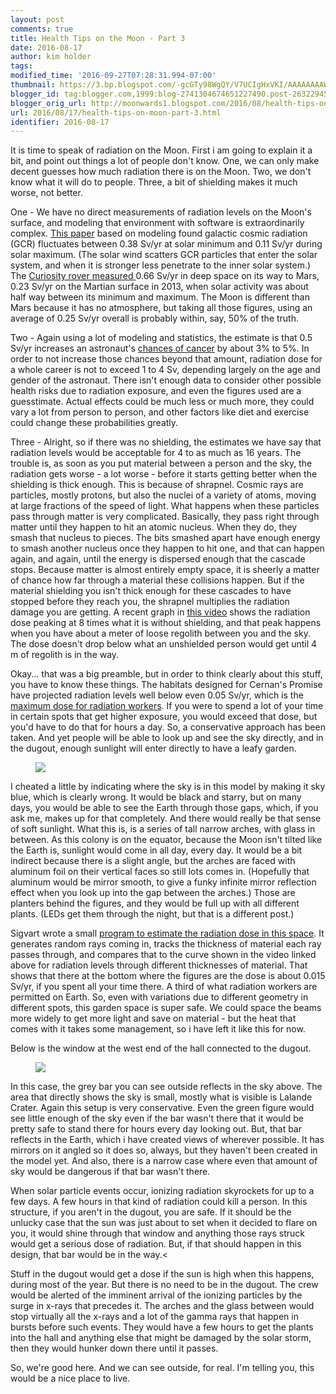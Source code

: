 ```yaml
---
layout: post
comments: true
title: Health Tips on the Moon - Part 3
date: 2016-08-17
author: kim holder
tags:
modified_time: '2016-09-27T07:28:31.994-07:00'
thumbnail: https://3.bp.blogspot.com/-gcGTy98WgQY/V7UCIgHxVKI/AAAAAAAAWPg/sJJCNJE_JN8-y-Si1OSPJ7UUSHQJddaZwCK4B/s72-c/solid-W-window-wall.jpg
blogger_id: tag:blogger.com,1999:blog-2741304674651227490.post-2632294516377304025
blogger_orig_url: http://moonwards1.blogspot.com/2016/08/health-tips-on-moon-part-3.html
url: 2016/08/17/health-tips-on-moon-part-3.html
identifier: 2016-08-17
---
```


It is time to speak of radiation on the Moon. First i am going to explain it a bit, and point out things a lot of people don't know. One, we can only make decent guesses how much radiation there is on the Moon. Two, we don't know what it will do to people. Three, a bit of shielding makes it much worse, not better.

One - We have no direct measurements of radiation levels on the Moon's surface, and modeling that environment with software is extraordinarily complex. <a href="http://www.sciencedirect.com/science/article/pii/S0032063312002085">This paper</a> based on modeling found galactic cosmic radiation (GCR) fluctuates between 0.38 Sv/yr at solar minimum and 0.11 Sv/yr during solar maximum. (The solar wind scatters GCR particles that enter the solar system, and when it is stronger less penetrate to the inner solar system.) The <a href="http://www.universetoday.com/107093/how-much-radiation-would-you-get-during-a-mars-mission/#">Curiosity rover measured </a>0.66 Sv/yr in deep space on its way to Mars, 0.23 Sv/yr on the Martian surface in 2013, when solar activity was about half way between its minimum and maximum. The Moon is different than Mars because it has no atmosphere, but taking all those figures, using an average of 0.25 Sv/yr overall is probably within, say, 50% of the truth.

Two - Again using a lot of modeling and statistics, the estimate is that 0.5 Sv/yr increases an astronaut's <a href="https://en.wikipedia.org/wiki/Spaceflight_radiation_carcinogenesis">chances of cancer</a> by about 3% to 5%. In order to not increase those chances beyond that amount, radiation dose for a whole career is not to exceed 1 to 4 Sv, depending largely on the age and gender of the astronaut. There isn't enough data to consider other possible health risks due to radiation exposure, and even the figures used are a guesstimate. Actual effects could be much less or much more, they could vary a lot from person to person, and other factors like diet and exercise could change these probabilities greatly.

Three - Alright, so if there was no shielding, the estimates we have say that radiation levels would be acceptable for 4 to as much as 16 years. The trouble is, as soon as you put material between a person and the sky, the radiation gets worse - a lot worse - before it starts getting better when the shielding is thick enough. This is because of shrapnel. Cosmic rays are particles, mostly protons, but also the nuclei of a variety of atoms, moving at large fractions of the speed of light. What happens when these particles pass through matter is very complicated. Basically, they pass right through matter until they happen to hit an atomic nucleus. When they do, they smash that nucleus to pieces. The bits smashed apart have enough energy to smash another nucleus once they happen to hit one, and that can happen again, and again, until the energy is dispersed enough that the cascade stops. Because matter is almost entirely empty space, it is sheerly a matter of chance how far through a material these collisions happen. But if the material shielding you isn't thick enough for these cascades to have stopped before they reach you, the shrapnel multiplies the radiation damage you are getting. A recent graph in <a href="https://www.youtube.com/watch?v=DI41N-eC7VA&amp;feature=youtu.be&amp;t=2393">this video</a> shows the radiation dose peaking at 8 times what it is without shielding, and that peak happens when you have about a meter of loose regolith between you and the sky. The dose doesn't drop below what an unshielded person would get until 4 m of regolith is in the way.

Okay... that was a big preamble, but in order to think clearly about this stuff, you have to know these things. The habitats designed for Cernan's Promise have projected radiation levels well below even 0.05 Sv/yr, which is the <a href="http://www.nrc.gov/about-nrc/radiation/health-effects/info.html">maximum dose for radiation workers</a>. If you were to spend a lot of your time in certain spots that get higher exposure, you would exceed that dose, but you'd have to do that for hours a day. So, a conservative approach has been taken. And yet people will be able to look up and see the sky directly, and in the dugout, enough sunlight will enter directly to have a leafy garden.

<figure><img  src="https://www.moonwards.com/img/dugout-mark-2.jpg" /></figure>

I cheated a little by indicating where the sky is in this model by making it sky blue, which is clearly wrong. It would be black and starry, but on many days, you would be able to see the Earth through those gaps, which, if you ask me, makes up for that completely. And there would really be that sense of soft sunlight. What this is, is a series of tall narrow arches, with glass in between. As this colony is on the equator, because the Moon isn't tilted like the Earth is, sunlight would come in all day, every day. It would be a bit indirect because there is a slight angle, but the arches are faced with aluminum foil on their vertical faces so still lots comes in. (Hopefully that aluminum would be mirror smooth, to give a funky infinite mirror reflection effect when you look up into the gap between the arches.) Those are planters behind the figures, and they would be full up with all different plants. (LEDs get them through the night, but that is a different post.)

Sigvart wrote a small <a href="https://github.com/briligg/moonwards/blob/gh-pages/js/dugout.js">program to estimate the radiation dose in this space</a>. It generates random rays coming in, tracks the thickness of material each ray passes through, and compares that to the curve shown in the video linked above for radiation levels through different thicknesses of material. That shows that there at the bottom where the figures are the dose is about 0.015 Sv/yr, if you spent all your time there. A third of what radiation workers are permitted on Earth. So, even with variations due to different geometry in different spots, this garden space is super safe. We could space the beams more widely to get more light and save on material - but the heat that comes with it takes some management, so i have left it like this for now.

Below is the window at the west end of the hall connected to the dugout.

<figure><img  src="https://www.moonwards.com/img/dugout-mark-2b.jpg" /></figure>

In this case, the grey bar you can see outside reflects in the sky above. The area that directly shows the sky is small, mostly what is visible is Lalande Crater. Again this setup is very conservative. Even the green figure would see little enough of the sky even if the bar wasn't there that it would be pretty safe to stand there for hours every day looking out. But, that bar reflects in the Earth, which i have created views of wherever possible. It has mirrors on it angled so it does so, always, but they haven't been created in the model yet. And also, there is a narrow case where even that amount of sky would be dangerous if that bar wasn't there.

When solar particle events occur, ionizing radiation skyrockets for up to a few days. A few hours in that kind of radiation could kill a person. In this structure, if you aren't in the dugout, you are safe. If it should be the unlucky case that the sun was just about to set when it decided to flare on you, it would shine through that window and anything those rays struck would get a serious dose of radiation. But, if that should happen in this design, that bar would be in the way.<

Stuff in the dugout would get a dose if the sun is high when this happens, during most of the year. But there is no need to be in the dugout. The crew would be alerted of the imminent arrival of the ionizing particles by the surge in x-rays that precedes it. The arches and the glass between would stop virtually all the x-rays and a lot of the gamma rays that happen in bursts before such events. They would have a few hours to get the plants into the hall and anything else that might be damaged by the solar storm, then they would hunker down there until it passes.

So, we're good here. And we can see outside, for real. I'm telling you, this would be a nice place to live.
